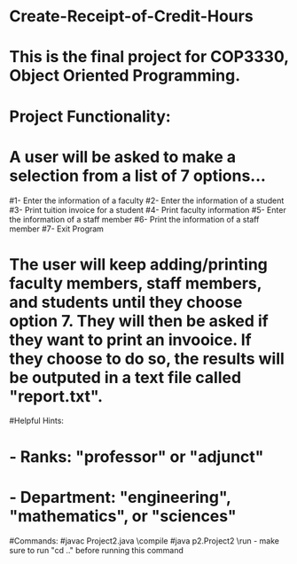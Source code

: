 # Create-Receipt-of-Credit-Hours

# This is the final project for COP3330, Object Oriented Programming.

# Project Functionality:
# A user will be asked to make a selection from a list of 7 options...
#1- Enter the information of a faculty
#2- Enter the information of a student
#3- Print tuition invoice for a student
#4- Print faculty information
#5- Enter the information of a staff member
#6- Print the information of a staff member
#7- Exit Program

# The user will keep adding/printing faculty members, staff members, and students until they choose option 7. They will then be asked if they want to print an invooice. If they choose to do so, the results will be outputed in a text file called "report.txt". 

#Helpful Hints:
# - Ranks: "professor" or "adjunct"
# - Department: "engineering", "mathematics", or "sciences"

#Commands:
#javac Project2.java \\compile
#java p2.Project2 \\run - make sure to run "cd .." before running this command

